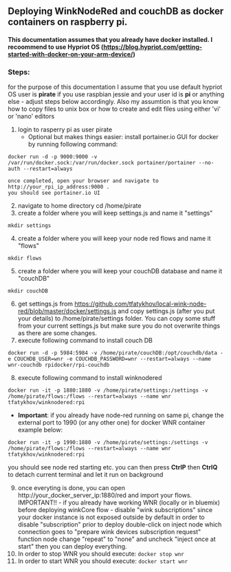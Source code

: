 ## Deploying WinkNodeRed and couchDB as docker containers on raspberry pi.

#### This documentation assumes that you already have docker installed. I recoommend to use Hypriot OS (https://blog.hypriot.com/getting-started-with-docker-on-your-arm-device/)

### Steps:
for the purpose of this documentation I assume that you use default hypriot OS user is <b>pirate</b> if you use raspbian jessie and your user id is <b>pi</b> or anything else - adjust steps below accordingly.
Also my assumtion is that you know how to copy files to unix box or how to create and edit files using either 'vi' or 'nano' editors


1. login to rasperry pi as user pirate
    * Optional but makes things easier: install portainer.io GUI for docker by running following command:<br>
```
docker run -d -p 9000:9000 -v /var/run/docker.sock:/var/run/docker.sock portainer/portainer --no-auth --restart=always
```
    once completed, open your browser and navigate to http://your_rpi_ip_address:9000 . 
    you should see portainer.io UI
2. navigate to home directory cd /home/pirate
3. create a folder where you will keep settings.js and name it "settings"<br>
```
mkdir settings
```
4. create a folder where you will keep your node red flows and name it "flows"<br>
```
mkdir flows
```
5. create a folder where you will keep your couchDB database and name it "couchDB"<br>
```
mkdir couchDB
```
6. get settings.js from https://github.com/tfatykhov/local-wink-node-red/blob/master/docker/settings.js and copy settings.js (after you put your details) to /home/pirate/settings folder. 
	You can copy some stuff from your current settings.js but make sure you do not overwrite things as there are some changes.
7. execute following command to install couch DB<br>
```
docker run -d -p 5984:5984 -v /home/pirate/couchDB:/opt/couchdb/data -e COUCHDB_USER=wnr -e COUCHDB_PASSWORD=wnr --restart=always --name wnr-couchdb rpidocker/rpi-couchdb
```
8. execute following command to install winknodered<br>
```
docker run -it -p 1880:1880 -v /home/pirate/settings:/settings -v /home/pirate/flows:/flows --restart=always --name wnr tfatykhov/winknodered:rpi
```
* <b>Important</b>: if you already have node-red running on same pi, change the external port to 1990 (or any other one) for docker WNR container example below:
```
docker run -it -p 1990:1880 -v /home/pirate/settings:/settings -v /home/pirate/flows:/flows --restart=always --name wnr tfatykhov/winknodered:rpi
```
you should see node red starting etc. you can then press <b>CtrlP</b> then <b>CtrlQ</b> to detach current terminal and let it run on background

9. once everyting is done, you can open http://your_docker_server_ip:1880/red and import your flows. 
	IMPORTANT!! - if you already have working WNR (locally or in bluemix) before deploying winkCore flow - disable "wink subscriptions" since your docker instance is not exposed outside by default
	in order to disable "subscription" prior to deploy double-click on inject node which connection goes to "prepare wink devices subscription request" function node change "repeat" to "none" and uncheck "inject once at start"
	then you can deploy everything.
10. In order to stop WNR you should execute: `docker stop wnr`
11. In order to start WNR you should execute: `docker start wnr`
